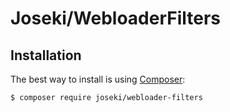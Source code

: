Joseki/WebloaderFilters
=======================

Installation
------------

The best way to install is using  [Composer](http://getcomposer.org/):

```sh
$ composer require joseki/webloader-filters
```
